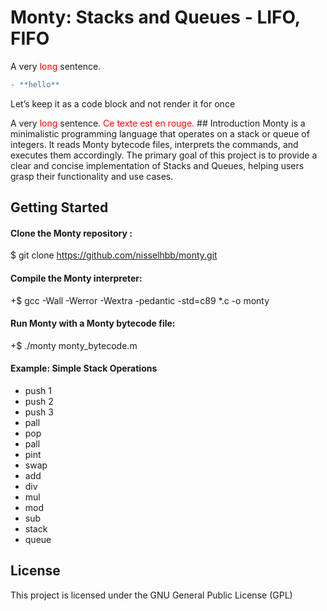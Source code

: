 
# Monty: Stacks and Queues - LIFO, FIFO
A very <span style='color: red;'>long</span> sentence.
```diff
- **hello**
```
<html>
<body>
<p>Let’s keep it as a code block and not render it for once</p>
A very <span style='color: red;'>long</span> sentence.

</body>
</html>
<span style="color:red;">Ce texte est en rouge.</span>
## Introduction
Monty is a minimalistic programming language that operates on a stack or queue of integers. It reads Monty bytecode files, interprets the commands, and executes them accordingly. The primary goal of this project is to provide a clear and concise implementation of Stacks and Queues, helping users grasp their functionality and use cases.

## Getting Started

#### Clone the Monty repository :
$ git clone https://github.com/nisselhbb/monty.git

#### Compile the Monty interpreter:
+$ gcc -Wall -Werror -Wextra -pedantic -std=c89 *.c -o monty

#### Run Monty with a Monty bytecode file:
+$ ./monty monty_bytecode.m


#### Example: Simple Stack Operations
- push 1
- push 2
- push 3
- pall
- pop
- pall
- pint
- swap
- add
- div
- mul
- mod
- sub
- stack
- queue

## License

This project is licensed under the GNU General Public License (GPL)